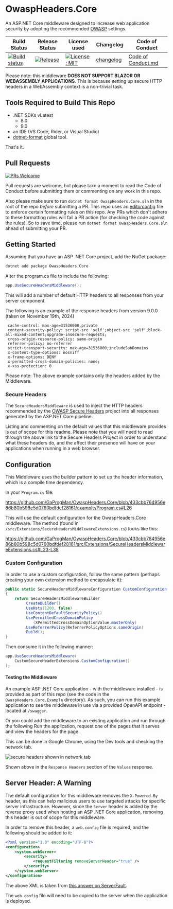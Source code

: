 # OwaspHeaders.Core

An ASP.NET Core middleware designed to increase web application security by adopting the recommended [OWASP](https://www.owasp.org/index.php/Main_Page) settings.

| Build Status | Release Status | License used | Changelog | Code of Conduct |
| -------------|----------------|-----------|--------------|-----------------|
| [![Build status](https://github.com/GaProgMan/OwaspHeaders.Core/actions/workflows/dotnet.yml/badge.svg)](https://github.com/GaProgMan/OwaspHeaders.Core/actions/workflows/dotnet.yml) | [![Release](https://github.com/GaProgMan/OwaspHeaders.Core/actions/workflows/release.yml/badge.svg)](https://github.com/GaProgMan/OwaspHeaders.Core/actions/workflows/release.yml) | [![License: MIT](https://img.shields.io/badge/License-MIT-yellow.svg)](https://opensource.org/licenses/MIT) | [changelog](changelog.md) | [Code of Conduct.md](Code-of-Conduct.md) |

Please note: this middleware **DOES NOT SUPPORT BLAZOR OR WEBASSEMBLY APPLICATIONS**. This is because setting up secure HTTP headers in a WebAssembly context is a non-trivial task.

## Tools Required to Build This Repo

- .NET SDKs vLatest
  - 8.0
  - 9.0
- an IDE (VS Code, Rider, or Visual Studio)
- [dotnet-format](https://learn.microsoft.com/en-us/dotnet/core/tools/dotnet-format) global tool.

That's it.

## Pull Requests

[![PRs Welcome](https://img.shields.io/badge/PRs-welcome-brightgreen.svg?style=flat-square)](http://makeapullrequest.com)

Pull requests are welcome, but please take a moment to read the Code of Conduct before submitting them or commenting on any work in this repo.

Also please make sure to run `dotnet format OwaspHeaders.Core.sln` in the root of the repo _before_ submitting a PR. This repo uses an [editorconfig](.editorconfig) file to enforce certain formatting rules on this repo. Any PRs which don't adhere to these formatting rules will fail a PR action (for checking the code against the rules). So to save time, please run `dotnet format OwaspHeaders.Core.sln` ahead of submitting your PR.

## Getting Started

Assuming that you have an ASP .NET Core project, add the NuGet package:

```bash
dotnet add package OwaspHeaders.Core
```

Alter the program.cs file to include the following:

```csharp
app.UseSecureHeadersMiddleware();
```

This will add a number of default HTTP headers to all responses from your server component.

The following is an example of the response headers from version 9.0.0 (taken on November 19th, 2024)

```plaintext
 cache-control: max-age=31536000,private 
 content-security-policy: script-src 'self';object-src 'self';block-all-mixed-content;upgrade-insecure-requests; 
 cross-origin-resource-policy: same-origin 
 referrer-policy: no-referrer 
 strict-transport-security: max-age=31536000;includeSubDomains 
 x-content-type-options: nosniff 
 x-frame-options: DENY 
 x-permitted-cross-domain-policies: none; 
 x-xss-protection: 0 
```

Please note: The above example contains only the headers added by the Middleware.

### Secure Headers

The `SecureHeadersMiddleware` is used to inject the HTTP headers recommended by the [OWASP Secure Headers](https://www.owasp.org/index.php/OWASP_Secure_Headers_Project) project into all responses generated by the ASP.NET Core pipeline.

Listing and commenting on the default values that this middleware provides is out of scope for this readme. Please note that you will need to read through the above link to the Secure Headers Project in order to understand what these headers do, and the affect their presence will have on your applications when running in a web browser.

## Configuration

This Middleware uses the builder pattern to set up the header information, which is a compile time dependency.

In your `Program.cs` file:

https://github.com/GaProgMan/OwaspHeaders.Core/blob/433cbb764956e86b80b598c5d0760bdfdef28161/example/Program.cs#L26

This will use the default configuration for the OwaspHeaders.Core middleware. The method (found in `/src/Extensions/SecureHeadersMiddlewareExtensions.cs`) looks like this:

https://github.com/GaProgMan/OwaspHeaders.Core/blob/433cbb764956e86b80b598c5d0760bdfdef28161/src/Extensions/SecureHeadersMiddlewareExtensions.cs#L23-L38

### Custom Configuration

In order to use a custom configuration, follow the same pattern (perhaps creating your own extension method to encapsulate it):

``` csharp
public static SecureHeadersMiddlewareConfiguration CustomConfiguration()
{
    return SecureHeadersMiddlewareBuilder
        .CreateBuilder()
        .UseHsts(1200, false)
        .UseContentDefaultSecurityPolicy()
        .UsePermittedCrossDomainPolicy
            (XPermittedCrossDomainOptionValue.masterOnly)
        .UseReferrerPolicy(ReferrerPolicyOptions.sameOrigin)
        .Build();
}
```

Then consume it in the following manner:

```csharp
app.UseSecureHeadersMiddleware(
    CustomSecureHeaderExtensions.CustomConfiguration()
);
```

#### Testing the Middleware

An example ASP .NET Core application - with the middleware installed -  is provided as part of this repo (see the code in the `OwaspHeaders.Core.Example` directory). As such, you can run this example application to see the middleware in use via a provided OpenAPI endpoint - located at `/swagger`.

Or you could add the middleware to an existing application and run through the following Run the application, request one of the pages that it serves and view the headers for the page.

This can be done in Google Chrome, using the Dev tools and checking the network tab.

![secure headers shown in network tab](screenshots/secure-headers-screenshot.png "Headers on the right-hand side here")

Shown above in the `Response Headers` section of the `Values` response.

## Server Header: A Warning

The default configuration for this middleware removes the `X-Powered-By` header, as this can help malicious users to use targeted attacks for specific server infrastructure. However, since the `Server` header is added by the reverse proxy used when hosting an ASP .NET Core application, removing this header is out of scope for this middleware.

In order to remove this header, a `web.config` file is required, and the following should be added to it:

```xml
<?xml version="1.0" encoding="UTF-8"?>
<configuration>
    <system.webServer>
        <security>
            <requestFiltering removeServerHeader="true" />
        </security>
    </system.webServer>
</configuration>
```

The above XML is taken from [this answer on ServerFault](https://serverfault.com/a/1020784).

The `web.config` file will need to be copied to the server when the application is deployed.
